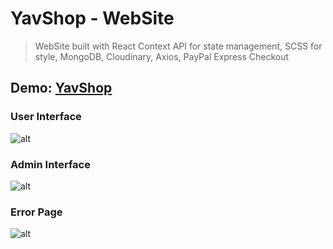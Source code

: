 # YavShop - WebSite

>WebSite built with  React Context API for state management, SCSS for style,
MongoDB, Cloudinary, Axios, PayPal Express Checkout

## Demo: [YavShop](https://yavshop.herokuapp.com/)

### User Interface

![alt](https://res.cloudinary.com/dc9sc9g4i/image/upload/v1649930200/Online-shop/yavshop.herokuapp.com__4_f7kw9l.png)

### Admin Interface

![alt](https://res.cloudinary.com/dc9sc9g4i/image/upload/v1649930279/Online-shop/yavshop.herokuapp.com__5_xgmoit.png)

### Error Page

![alt](https://res.cloudinary.com/dc9sc9g4i/image/upload/v1649930348/Online-shop/yavshop.herokuapp.com_fgbfhgf_ubhxxn.png)
